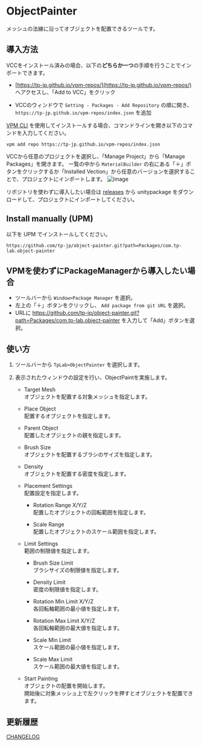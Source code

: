 # ObjectPainter

メッシュの法線に沿ってオブジェクトを配置できるツールです。

## 導入方法

VCCをインストール済みの場合、以下の**どちらか一つ**の手順を行うことでインポートできます。

- [https://tp-jp.github.io/vpm-repos/](https://tp-jp.github.io/vpm-repos/) へアクセスし、「Add to VCC」をクリック

- VCCのウィンドウで `Setting - Packages - Add Repository` の順に開き、 `https://tp-jp.github.io/vpm-repos/index.json` を追加

[VPM CLI](https://vcc.docs.vrchat.com/vpm/cli/) を使用してインストールする場合、コマンドラインを開き以下のコマンドを入力してください。

```
vpm add repo https://tp-jp.github.io/vpm-repos/index.json
```

VCCから任意のプロジェクトを選択し、「Manage Project」から「Manage Packages」を開きます。
一覧の中から `MaterialBuilder` の右にある「＋」ボタンをクリックするか「Installed Vection」から任意のバージョンを選択することで、プロジェクトにインポートします。
![image](https://github.com/user-attachments/assets/734adb58-a402-4139-b5f8-11b1bd92228e)

リポジトリを使わずに導入したい場合は [releases](https://github.com/tp-jp/object-painter/releases) から unitypackage をダウンロードして、プロジェクトにインポートしてください。

## Install manually (UPM)

以下を UPM でインストールしてください。
```
https://github.com/tp-jp/object-painter.git?path=Packages/com.tp-lab.object-painter
```

## VPMを使わずにPackageManagerから導入したい場合

- ツールバーから `Window>Package Manager` を選択。
- 左上の「＋」ボタンをクリックし、 `Add package from git URL` を選択。
- URLに https://github.com/tp-jp/object-painter.git?path=Packages/com.tp-lab.object-painter を入力して「Add」ボタンを選択。


## 使い方

1. ツールバーから `TpLab>ObjectPainter` を選択します。

2. 表示されたウィンドウの設定を行い、ObjectPaintを実施します。

   - Target Mesh     
     オブジェクトを配置する対象メッシュを指定します。

   - Place Object  
     配置するオブジェクトを指定します。

   - Parent Object  
     配置したオブジェクトの親を指定します。
     
   - Brush Size  
     オブジェクトを配置するブラシのサイズを指定します。
     
   - Density  
     オブジェクトを配置する密度を指定します。

   - Placement Settings  
     配置設定を指定します。

     - Rotation Range X/Y/Z  
       配置したオブジェクトの回転範囲を指定します。

     - Scale Range  
       配置したオブジェクトのスケール範囲を指定します。

   - Limit Settings  
    範囲の制限値を指定します。

     - Brush Size Limit  
       ブラシサイズの制限値を指定します。

     - Density Limit  
       密度の制限値を指定します。

     - Rotation Min Limit X/Y/Z  
       各回転軸範囲の最小値を指定します。

     - Rotation Max Limit X/Y/Z  
       各回転軸範囲の最大値を指定します。

     - Scale Min Limit  
       スケール範囲の最小値を指定します。

     - Scale Max Limit  
       スケール範囲の最大値を指定します。

   - Start Painting  
     オブジェクトの配置を開始します。  
     開始後に対象メッシュ上で左クリックを押すとオブジェクトを配置できます。

## 更新履歴

[CHANGELOG](CHANGELOG.md)

